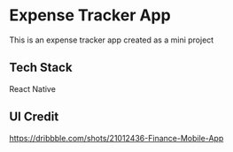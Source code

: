 
# Expense Tracker App

This is an expense tracker app created as a mini project

## Tech Stack

 React Native


## UI Credit
 https://dribbble.com/shots/21012436-Finance-Mobile-App
